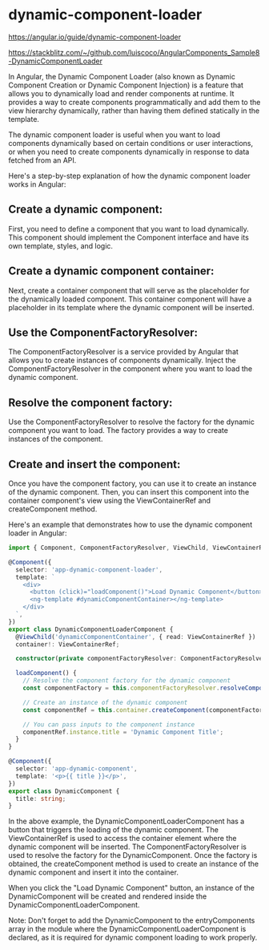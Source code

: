 # dynamic-component-loader

https://angular.io/guide/dynamic-component-loader

https://stackblitz.com/~/github.com/luiscoco/AngularComponents_Sample8-DynamicComponentLoader

In Angular, the Dynamic Component Loader (also known as Dynamic Component Creation or Dynamic Component Injection) is a feature that allows you to dynamically load and render components at runtime. It provides a way to create components programmatically and add them to the view hierarchy dynamically, rather than having them defined statically in the template.

The dynamic component loader is useful when you want to load components dynamically based on certain conditions or user interactions, or when you need to create components dynamically in response to data fetched from an API.

Here's a step-by-step explanation of how the dynamic component loader works in Angular:

## Create a dynamic component: 
First, you need to define a component that you want to load dynamically. This component should implement the Component interface and have its own template, styles, and logic.

## Create a dynamic component container: 
Next, create a container component that will serve as the placeholder for the dynamically loaded component. This container component will have a placeholder in its template where the dynamic component will be inserted.

## Use the ComponentFactoryResolver: 
The ComponentFactoryResolver is a service provided by Angular that allows you to create instances of components dynamically. Inject the ComponentFactoryResolver in the component where you want to load the dynamic component.

## Resolve the component factory: 
Use the ComponentFactoryResolver to resolve the factory for the dynamic component you want to load. The factory provides a way to create instances of the component.

## Create and insert the component: 
Once you have the component factory, you can use it to create an instance of the dynamic component. Then, you can insert this component into the container component's view using the ViewContainerRef and createComponent method.

Here's an example that demonstrates how to use the dynamic component loader in Angular:

```typescript
import { Component, ComponentFactoryResolver, ViewChild, ViewContainerRef } from '@angular/core';

@Component({
  selector: 'app-dynamic-component-loader',
  template: `
    <div>
      <button (click)="loadComponent()">Load Dynamic Component</button>
      <ng-template #dynamicComponentContainer></ng-template>
    </div>
  `,
})
export class DynamicComponentLoaderComponent {
  @ViewChild('dynamicComponentContainer', { read: ViewContainerRef })
  container!: ViewContainerRef;

  constructor(private componentFactoryResolver: ComponentFactoryResolver) {}

  loadComponent() {
    // Resolve the component factory for the dynamic component
    const componentFactory = this.componentFactoryResolver.resolveComponentFactory(DynamicComponent);

    // Create an instance of the dynamic component
    const componentRef = this.container.createComponent(componentFactory);

    // You can pass inputs to the component instance
    componentRef.instance.title = 'Dynamic Component Title';
  }
}

@Component({
  selector: 'app-dynamic-component',
  template: '<p>{{ title }}</p>',
})
export class DynamicComponent {
  title: string;
}
```

In the above example, the DynamicComponentLoaderComponent has a button that triggers the loading of the dynamic component. The ViewContainerRef is used to access the container element where the dynamic component will be inserted. The ComponentFactoryResolver is used to resolve the factory for the DynamicComponent. Once the factory is obtained, the createComponent method is used to create an instance of the dynamic component and insert it into the container.

When you click the "Load Dynamic Component" button, an instance of the DynamicComponent will be created and rendered inside the DynamicComponentLoaderComponent.

Note: Don't forget to add the DynamicComponent to the entryComponents array in the module where the DynamicComponentLoaderComponent is declared, as it is required for dynamic component loading to work properly.


